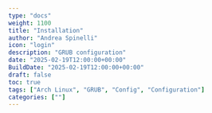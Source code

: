 ```yaml
---
type: "docs"
weight: 1100
title: "Installation"
author: "Andrea Spinelli"
icon: "login"
description: "GRUB configuration"
date: "2025-02-19T12:00:00+00:00"
BuildDate: "2025-02-19T12:00:00+00:00"
draft: false
toc: true
tags: ["Arch Linux", "GRUB", "Config", "Configuration"]
categories: [""]
---
```



